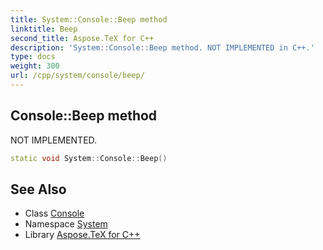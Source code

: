```yaml
---
title: System::Console::Beep method
linktitle: Beep
second_title: Aspose.TeX for C++
description: 'System::Console::Beep method. NOT IMPLEMENTED in C++.'
type: docs
weight: 300
url: /cpp/system/console/beep/
---
```

## Console::Beep method


NOT IMPLEMENTED.

```cpp
static void System::Console::Beep()
```


## See Also

* Class [Console](../)
* Namespace [System](../../)
* Library [Aspose.TeX for C++](../../../)
